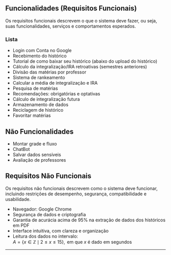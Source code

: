 ## Funcionalidades (Requisitos Funcionais)
Os requisitos funcionais descrevem o que o sistema deve fazer, ou seja, suas funcionalidades, serviços e comportamentos esperados.

### Lista
- Login com Conta no Google  
- Recebimento do histórico  
- Tutorial de como baixar seu histórico (abaixo do upload do histórico)  
- Cálculo da integralização/IRA retroativas (semestres anteriores)  
- Divisão das matérias por professor  
- Sistema de rankeamento  
- Calcular a média de integralização e IRA  
- Pesquisa de matérias  
- Recomendações: obrigatórias e optativas  
- Cálculo de integralização futura  
- Armazenamento de dados  
- Reciclagem de histórico  
- Favoritar matérias  

## Não Funcionalidades
- Montar grade e fluxo  
- ChatBot  
- Salvar dados sensíveis  
- Avaliação de professores  

## Requisitos Não Funcionais
Os requisitos não funcionais descrevem como o sistema deve funcionar, incluindo restrições de desempenho, segurança, compatibilidade e usabilidade.

- Navegador: Google Chrome  
- Segurança de dados e criptografia  
- Garantia de acurácia acima de 95% na extração de dados dos históricos em PDF  
- Interface intuitiva, com clareza e organização  
- Leitura dos dados no intervalo:  
$A = \{x \in \mathbb{Z} \mid 2 \leq x \leq 15\}, \text{ em que } x \text{ é dado em segundos}$




---
